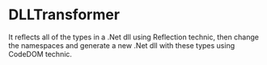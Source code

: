 DLLTransformer
==============

It reflects all of the types in a .Net dll using Reflection technic, then change the namespaces and generate a new .Net dll with these types using CodeDOM technic.
